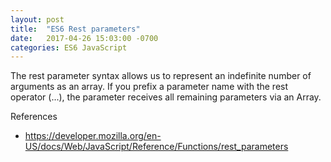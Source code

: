```yaml
---
layout: post
title:  "ES6 Rest parameters"
date:   2017-04-26 15:03:00 -0700
categories: ES6 JavaScript
---
```


The rest parameter syntax allows us to represent an indefinite number of arguments
as an array.
If you prefix a parameter name with the rest operator (...), the parameter receives
all remaining parameters via an Array.

References
- https://developer.mozilla.org/en-US/docs/Web/JavaScript/Reference/Functions/rest_parameters